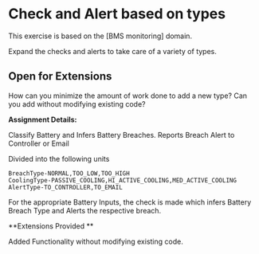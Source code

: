 # Check and Alert based on types

This exercise is based on the [BMS monitoring] domain.

Expand the checks and alerts to take care of a variety of types.

## Open for Extensions

How can you minimize the amount of work done to add a new type?
Can you add without modifying existing code?

**Assignment Details:**

Classify Battery and Infers Battery Breaches. Reports Breach Alert to Controller or Email

Divided into the following units

    BreachType-NORMAL,TOO_LOW,TOO_HIGH
    CoolingType-PASSIVE_COOLING,HI_ACTIVE_COOLING,MED_ACTIVE_COOLING
    AlertType-TO_CONTROLLER,TO_EMAIL
    
For the appropriate Battery Inputs, the check is made which infers Battery Breach Type and Alerts the respective breach.
    
**Extensions Provided    **

Added Functionality without modifying existing code.


